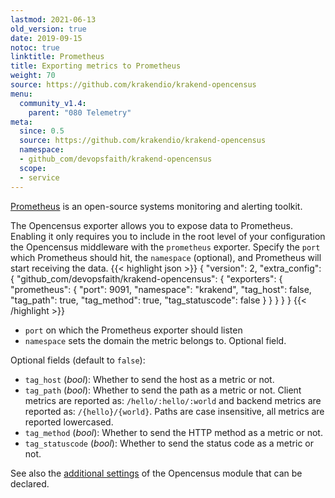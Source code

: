 ```yaml
---
lastmod: 2021-06-13
old_version: true
date: 2019-09-15
notoc: true
linktitle: Prometheus
title: Exporting metrics to Prometheus
weight: 70
source: https://github.com/krakendio/krakend-opencensus
menu:
  community_v1.4:
    parent: "080 Telemetry"
meta:
  since: 0.5
  source: https://github.com/krakendio/krakend-opencensus
  namespace:
  - github_com/devopsfaith/krakend-opencensus
  scope:
  - service
---
```

[Prometheus](https://prometheus.io/) is an open-source systems monitoring and alerting toolkit.

The Opencensus exporter allows you to expose data to Prometheus. Enabling it only requires you to include in the root level of your configuration the Opencensus middleware with the `prometheus` exporter. Specify the `port` which Prometheus should hit, the `namespace` (optional), and Prometheus will start receiving the data.
{{< highlight json >}}
{
  "version": 2,
  "extra_config": {
    "github_com/devopsfaith/krakend-opencensus": {
        "exporters": {
          "prometheus": {
              "port": 9091,
              "namespace": "krakend",
              "tag_host": false,
              "tag_path": true,
              "tag_method": true,
              "tag_statuscode": false
          }
      }
    }
  }
}
{{< /highlight >}}

- `port` on which the Prometheus exporter should listen
- `namespace` sets the domain the metric belongs to. Optional field.

Optional fields (default to `false`):

- `tag_host` (*bool*): Whether to send the host as a metric or not.
- `tag_path` (*bool*): Whether to send the path as a metric or not. Client metrics are reported as: `/hello/:hello/:world` and backend metrics are reported as: `/{hello}/{world}`. Paths are case insensitive, all metrics are reported lowercased.
- `tag_method` (*bool*): Whether to send the HTTP method as a metric or not.
- `tag_statuscode` (*bool*): Whether to send the status code as a metric or not.

See also the [additional settings](/docs/v1.4/telemetry/opencensus/) of the Opencensus module that can be declared.
